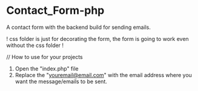# Contact_Form-php
A contact form with the backend build for sending emails.

! css folder is just for decorating the form, the form is going to work even without the css folder !

// How to use for your projects

1. Open the "index.php" file
2. Replace the "youremail@email.com" with the email address where you want the message/emails to be sent.
